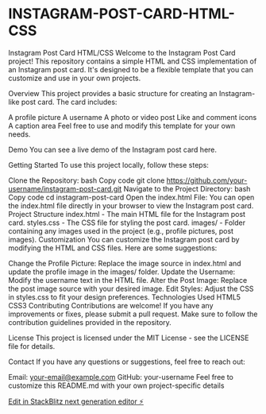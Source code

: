 # INSTAGRAM-POST-CARD-HTML-CSS
Instagram Post Card HTML/CSS
Welcome to the Instagram Post Card project! This repository contains a simple HTML and CSS implementation of an Instagram post card. It's designed to be a flexible template that you can customize and use in your own projects.

Overview
This project provides a basic structure for creating an Instagram-like post card. The card includes:

A profile picture
A username
A photo or video post
Like and comment icons
A caption area
Feel free to use and modify this template for your own needs.

Demo
You can see a live demo of the Instagram post card here.

Getting Started
To use this project locally, follow these steps:

Clone the Repository:
bash
Copy code
git clone https://github.com/your-username/instagram-post-card.git
Navigate to the Project Directory:
bash
Copy code
cd instagram-post-card
Open the index.html File:
You can open the index.html file directly in your browser to view the Instagram post card.
Project Structure
index.html - The main HTML file for the Instagram post card.
styles.css - The CSS file for styling the post card.
images/ - Folder containing any images used in the project (e.g., profile pictures, post images).
Customization
You can customize the Instagram post card by modifying the HTML and CSS files. Here are some suggestions:

Change the Profile Picture: Replace the image source in index.html and update the profile image in the images/ folder.
Update the Username: Modify the username text in the HTML file.
Alter the Post Image: Replace the post image source with your desired image.
Edit Styles: Adjust the CSS in styles.css to fit your design preferences.
Technologies Used
HTML5
CSS3
Contributing
Contributions are welcome! If you have any improvements or fixes, please submit a pull request. Make sure to follow the contribution guidelines provided in the repository.

License
This project is licensed under the MIT License - see the LICENSE file for details.

Contact
If you have any questions or suggestions, feel free to reach out:

Email: your-email@example.com
GitHub: your-username
Feel free to customize this README.md with your own project-specific details

[Edit in StackBlitz next generation editor ⚡️](https://stackblitz.com/~/github.com/223877540-KC-Mashele/INSTAGRAM-POST-CARD-HTML-CSS)
